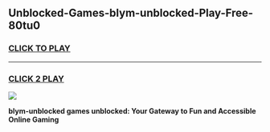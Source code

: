
## Unblocked-Games-blym-unblocked-Play-Free-80tu0
<h3>
<a href="https://premium76.site?title=blym-unblocked&ref=23A">CLICK TO PLAY</a></h3>
<hr>

<h3>
<a href="https://premium76.site?title=blym-unblocked&ref=23A">CLICK 2 PLAY</a>
  
</h3>

<a href="https://premium76.site?title=blym-unblocked&ref=23A"><img src="https://clearcache.store/games.png"></a>


**blym-unblocked games unblocked: Your Gateway to Fun and Accessible Online Gaming**
